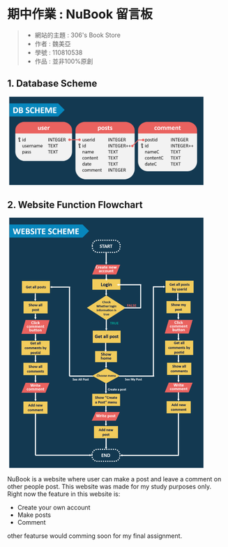 期中作業 : NuBook 留言板
=======
> * 網站的主題 : 306's Book Store
> * 作者 : 魏美亞
> * 學號 : 110810538
> * 作品 : 並非100%原創

## 1. Database Scheme
<img src="https://github.com/NubletZ/ws109a/blob/master/mid%20assignment/resource/db_scheme.png" style="width: 450px;">

## 2. Website Function Flowchart
<img src="https://github.com/NubletZ/ws109a/blob/master/mid%20assignment/resource/website_scheme.png" style="width: 450px;">

NuBook is a website where user can make a post and leave a comment on other people post. This website was made for my study purposes only. Right now the feature in this website is:
* Create your own account
* Make posts
* Comment

other featurse would comming soon for my final assignment.
